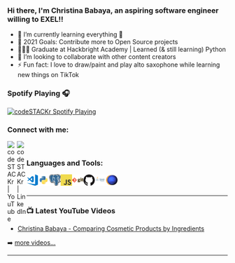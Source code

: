 ### Hi there, I'm Christina Babaya, an aspiring software engineer willing to EXEL!!
- 🌱 I’m currently learning everything 🤣
- 🥅 2021 Goals: Contribute more to Open Source projects
- 👩🏽‍💻 Graduate at Hackbright Academy | Learned (& still learning) Python
- 👯 I’m looking to collaborate with other content creators
- ⚡ Fun fact: I love to draw/paint and play alto saxophone while learning new things on TikTok
### Spotify Playing 🎧
[<img src="https://now-playing-codestackr.vercel.app/api/spotify-playing" alt="codeSTACKr Spotify Playing" width="350" />](https://open.spotify.com/track/2T7iacVdKNRqijRYwlukrY?si=2e4a197398e64709)
### Connect with me:
[<img align="left" alt="codeSTACKr | YouTube" width="22px" src="https://cdn.jsdelivr.net/npm/simple-icons@v3/icons/youtube.svg" />][youtube]
[<img align="left" alt="codeSTACKr | LinkedIn" width="22px" src="https://cdn.jsdelivr.net/npm/simple-icons@v3/icons/linkedin.svg" />][linkedin]
<br />
### Languages and Tools:
<img align="left" alt="Visual Studio Code" width="26px" src="https://raw.githubusercontent.com/github/explore/80688e429a7d4ef2fca1e82350fe8e3517d3494d/topics/visual-studio-code/visual-studio-code.png" />
<img align="left" alt="Python" width="26px" src="https://raw.githubusercontent.com/github/explore/80688e429a7d4ef2fca1e82350fe8e3517d3494d/topics/python/python.png" />
<img align="left" alt="PostgreSQL" width="26px" src="https://raw.githubusercontent.com/github/explore/80688e429a7d4ef2fca1e82350fe8e3517d3494d/topics/postgresql/postgresql.png" />
<img align="left" alt="JavaScript" width="26px" src="https://raw.githubusercontent.com/github/explore/80688e429a7d4ef2fca1e82350fe8e3517d3494d/topics/javascript/javascript.png" />
<img align="left" alt="Git" width="26px" src="https://raw.githubusercontent.com/github/explore/80688e429a7d4ef2fca1e82350fe8e3517d3494d/topics/git/git.png" />
<img align="left" alt="GitHub" width="26px" src="https://raw.githubusercontent.com/github/explore/78df643247d429f6cc873026c0622819ad797942/topics/github/github.png" />
<img align="left" alt="Java" width="26px" src="https://raw.githubusercontent.com/github/explore/80688e429a7d4ef2fca1e82350fe8e3517d3494d/topics/java/java.png" />
<img align="left" alt="Eclipse" width="26px" src="https://raw.githubusercontent.com/turesheim/eclipse-icons/master/icons/source/Eclipse_Neon.png" />
<br />
<br />

---

### 📺 Latest YouTube Videos

<!-- YOUTUBE:START -->
- [Christina Babaya - Comparing Cosmetic Products by Ingredients](https://www.youtube.com/watch?v=lsYf9TgHQr4&t=142s)
<!-- YOUTUBE:END -->

➡️ [more videos...](https://www.youtube.com/channel/UCSO3MjeFO0_Nso7b-h0gXIA)

---

[youtube]: https://www.youtube.com/channel/UCSO3MjeFO0_Nso7b-h0gXIA
[linkedin]: www.linkedin.com/in/christina-babaya